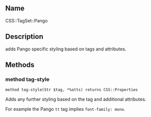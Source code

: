 Name
----

CSS::TagSet::Pango

Description
-----------

adds Pango specific styling based on tags and attributes.

Methods
-------

### method tag-style

    method tag-style(Str $tag, *%atts) returns CSS::Properties

Adds any further styling based on the tag and additional attributes.

For example the Pango `tt` tag implies `font-family: mono`.

